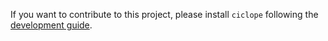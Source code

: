 If you want to contribute to this project, please install `ciclope` following the [development guide](./../development.md).